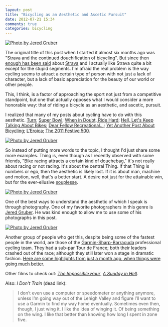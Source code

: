 ```yaml
---
layout: post
title: "Bicycling as an Aesthetic and Ascetic Pursuit"
date: 2012-07-21 15:34
comments: true
categories: bicycling
---
```


[![Photo by Jered Gruber](http://farm8.staticflickr.com/7228/7302666568_cf537411be_z.jpg)](http://www.flickr.com/photos/smashred/7302666568/in/faves-dealingwith/)

The original title of this post when I started it almost six months ago was "Strava and the continued douchification of bicycling". But since then [enough has been said](http://allthingsd.com/20120619/gps-app-strava-sued-over-cyclists-death/?refcat=news) about [Strava](http://strava.com) and I actually like Strava quite a bit except for the stupid segments. I'm afraid the real problem is the way cycling seems to attract a certain type of person with not just a lack of character, but a lack of basic appreciation for the beauty of our world or other people.

This, I think, is a factor of approaching the sport not just from a competitive standpoint, but one that actually opposes what I would consider a more honorable way: that of riding a bicycle as an aesthetic, and ascetic, pursuit.

I realized that many of my posts about cycling have to do with this aesthetic. [Turn]({{site.url}}/2011/01/09/corner/); [Super Bowl]({{site.url}}/2011/02/07/super-bowl/); [When in Doubt, Ride Hard]({{site.url}}/2011/02/20/ride/); [Hell, Let's Keep Talking About Bikes]({{site.url}}/2011/03/07/bikes/); [Dear Fellow Recreational...]({{site.url}}/2011/07/16/dear-fellow-recreationalists/); [Yet Another Post About Bicycling]({{site.url}}/2011/05/26/yapab/); [L'Eroica]({{site.url}}/2011/09/27/leroica/); [The 2011 Festive 500]({{site.url}}/2012/01/01/rapha/).

[![Photo by Jered Gruber](http://farm9.staticflickr.com/8014/7433130290_0a65f374f9_o.jpg)](http://www.flickr.com/photos/smashred/7433130290/in/faves-dealingwith/)

So instead of putting more words to the topic, I thought I'd just share some more examples. Thing is, even though as I recently observed with some friends, "Bike racing attracts a certain kind of douchebag," it's not really about racing or not racing. It's about the central Thing. If that Thing is numbers or ego, then the aesthetic is likely lost. If it is about man, machine and motion, well, that's a better start. A desire not just for the attainable win, but for the ever-ellusive [souplesse](https://www.les-stables.com/french-terms-in-cycling "riding with good style, pedalling a high cadence giving impression of making it look easy").

[![Photo by Jered Gruber](http://farm9.staticflickr.com/8024/7482309840_0be02f2560_o.jpg)](http://www.flickr.com/photos/smashred/7482309840/in/faves-dealingwith/)

One of the best ways to understand the aesthetic of which I speak is through photography. One of my favorite photographers in this genre is [Jered Gruber](http://www.flickr.com/photos/smashred/). He was kind enough to allow me to use some of his photographs in this post.

[![Photo by Jered Gruber](http://farm9.staticflickr.com/8146/7307320178_605f843cb4_z.jpg)](http://www.flickr.com/photos/smashred/7307320178/in/photostream)

Another group of people who get this, despite being some of the fastest people in the world, are those of the [Garmin-Sharp-Barracuda](https://en.wikipedia.org/wiki/2012_Garmin%E2%80%93Sharp_season) professional cycling team. They had a sub-par Tour de France; both their leaders crashed out of the race; although they still later won a stage in dramatic fashion. [Here are some highlights from just a month ago, when things were going much better](https://www.youtube.com/watch?v=E7LvOvo1G5E).

Other films to check out: _[The Impossible Hour](https://en.wikipedia.org/wiki/Ole_Ritter#Films)_, _[A Sunday in Hell](https://en.wikipedia.org/wiki/A_Sunday_in_Hell)_.

Also: _I Don't Train_ (dead link):

> I don’t even use a computer or speedometer or anything anymore, unless I’m going way out of the Lehigh Valley and figure I’ll want to use a Garmin to find my way home eventually. Sometimes even then, though, I just wing it. I like the idea of winging it. Of being something on the wing. I like that better than knowing how long I spent in zone five.
